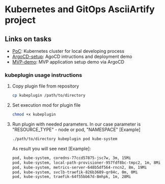 # Kubernetes and GitOps AsciiArtify project

## Links on tasks

- [PoC](doc/Concept.md): Kubernetes cluster for local developing process
- [ArgoCD-setup](doc/POC.md): AgoCD intructions and deployment demo
- [MVP-demo](doc/MVP.md): MVP application setup demo via ArgoCD

### kubeplugin usage instructions

1. Copy plugin file from repository
   ```bash
   cp kubeplugin /path/to/directory
   ```
2. Set execution mod for plugin file
   ```bash
   chmod +x kubeplugin
   ```
3. Run plugin with needed parameters. In our case parameter is "RESOURCE_TYPE" - node or pod, "NAMESPACE" [Example]
   ```bash
   ./path/to/directory kubeplugin pod kube-system
   ```
   As result you will see next [Example]:
   ```bash
   pod, kube-system, coredns-77ccd57875-jsc7w, 3m, 15Mi
   pod, kube-system, local-path-provisioner-957fdf8bc-tmpc2, 1m, 8Mi
   pod, kube-system, metrics-server-648b5df564-rncn2, 8m, 19Mi
   pod, kube-system, svclb-traefik-826b3689-qr84c, 0m, 0Mi
   pod, kube-system, traefik-64f55bb67d-8mhpk, 1m, 28Mi
   ```
